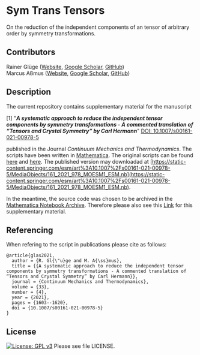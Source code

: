 # Sym Trans Tensors
On the reduction of the independent components of an tensor of arbitrary order by symmetry transformations.

## Contributors
Rainer Glüge (<a href="https://www.uni-bremen.de/mechanik" target="_blank">Website</a>, <a href="https://scholar.google.de/citations?hl=de&user=S-ZIGZgAAAAJ&view_op=list_works&sortby=pubdate" target="_blank">Google Scholar</a>, <a href="https://github.com/Ra-Na" target="_blank">GitHub</a>)  
Marcus Aßmus (<a href="https://www.ifme.ovgu.de/ltm" target="_blank">Website</a>, <a href="https://scholar.google.de/citations?hl=de&user=uZQ4QIEAAAAJ&view_op=list_works&sortby=pubdate" target="_blank">Google Scholar</a>, <a href="https://github.com/marcusassmus" target="_blank">GitHub</a>)

## Description

The current repository contains supplementary material for the manuscript

[1] "**_A systematic approach to reduce the independent tensor components by symmetry transformations - A commented translation of “Tensors and Crystal Symmetry” by Carl Hermann_**" [DOI: 10.1007/s00161-021-00978-5](https://doi.org/10.1007/s00161-021-00978-5)

	
published in the Journal _Continuum Mechanics and Thermodynamics_. The scripts have been written in [Mathematica](https://www.wolfram.com/). The original scripts can be found [here](https://raw.githubusercontent.com/marcusassmus/sym-trans_tensors/master/reduction.nb) and [here](https://raw.githubusercontent.com/marcusassmus/sym-trans_tensors/master/rot-diff.nb). The published version may downloadad at [https://static-content.springer.com/esm/art%3A10.1007%2Fs00161-021-00978-5/MediaObjects/161_2021_978_MOESM1_ESM.nb](https://static-content.springer.com/esm/art%3A10.1007%2Fs00161-021-00978-5/MediaObjects/161_2021_978_MOESM1_ESM.nb). 

In the meantime, the source code was chosen to be archived in the [Mathematica Notebook Archive](https://notebookarchive.org/). Therefore please also see this [Link](https://notebookarchive.org/2021-04-8s4wanh/) for this supplementary material.



## Referencing

When refering to the script in publications please cite as follows:

```
@article{glas2021,
  author = {R. Gl{\"u}ge and M. A{\ss}mus},
  title = {{A systematic approach to reduce the independent tensor components by symmetry transformations - A commented translation of “Tensors and Crystal Symmetry” by Carl Hermann}},
  journal = {Continuum Mechanics and Thermodynamics},
  volume = {33},
  number = {4},
  year = {2021},
  pages = {1603--1620},
  doi = {10.1007/s00161-021-00978-5}
}
```


## License
[![License: GPL v3](https://img.shields.io/badge/License-GPLv3-blue.svg)](https://www.gnu.org/licenses/gpl-3.0) Please see file LICENSE.
